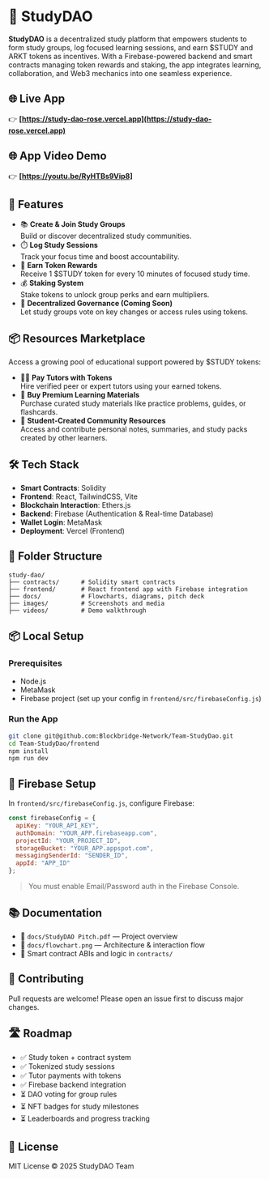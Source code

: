 # 📘 StudyDAO

**StudyDAO** is a decentralized study platform that empowers students to form study groups, log focused learning sessions, and earn $STUDY and ARKT tokens as incentives. With a Firebase-powered backend and smart contracts managing token rewards and staking, the app integrates learning, collaboration, and Web3 mechanics into one seamless experience.

## 🌐 Live App
👉 **[https://study-dao-rose.vercel.app](https://study-dao-rose.vercel.app)**

## 🌐 App Video Demo
👉 **[https://youtu.be/RyHTBs9Vip8]**

## 🚀 Features
- 📚 **Create & Join Study Groups**  
  Build or discover decentralized study communities.
- ⏱️ **Log Study Sessions**  
  Track your focus time and boost accountability.
- 🎁 **Earn Token Rewards**  
  Receive 1 $STUDY token for every 10 minutes of focused study time.
- 💰 **Staking System**  
  Stake tokens to unlock group perks and earn multipliers.
- 🔐 **Decentralized Governance (Coming Soon)**  
  Let study groups vote on key changes or access rules using tokens.

## 📦 Resources Marketplace
Access a growing pool of educational support powered by $STUDY tokens:
- 👨‍🏫 **Pay Tutors with Tokens**  
  Hire verified peer or expert tutors using your earned tokens.
- 📘 **Buy Premium Learning Materials**  
  Purchase curated study materials like practice problems, guides, or flashcards.
- 🤝 **Student-Created Community Resources**  
  Access and contribute personal notes, summaries, and study packs created by other learners.

## 🛠️ Tech Stack
- **Smart Contracts**: Solidity
- **Frontend**: React, TailwindCSS, Vite
- **Blockchain Interaction**: Ethers.js
- **Backend**: Firebase (Authentication & Real-time Database)
- **Wallet Login**: MetaMask
- **Deployment**: Vercel (Frontend)

## 📂 Folder Structure
```
study-dao/
├── contracts/      # Solidity smart contracts
├── frontend/       # React frontend app with Firebase integration
├── docs/           # Flowcharts, diagrams, pitch deck
├── images/         # Screenshots and media
├── videos/         # Demo walkthrough
```

## 📦 Local Setup
### Prerequisites
- Node.js
- MetaMask
- Firebase project (set up your config in `frontend/src/firebaseConfig.js`)

### Run the App
```bash
git clone git@github.com:Blockbridge-Network/Team-StudyDao.git
cd Team-StudyDao/frontend
npm install
npm run dev
```

## 🔐 Firebase Setup
In `frontend/src/firebaseConfig.js`, configure Firebase:
```js
const firebaseConfig = {
  apiKey: "YOUR_API_KEY",
  authDomain: "YOUR_APP.firebaseapp.com",
  projectId: "YOUR_PROJECT_ID",
  storageBucket: "YOUR_APP.appspot.com",
  messagingSenderId: "SENDER_ID",
  appId: "APP_ID"
};
```
> You must enable Email/Password auth in the Firebase Console.

## 📚 Documentation
* 📜 `docs/StudyDAO Pitch.pdf` — Project overview
* 🧠 `docs/flowchart.png` — Architecture & interaction flow
* 📄 Smart contract ABIs and logic in `contracts/`

## 🤝 Contributing
Pull requests are welcome! Please open an issue first to discuss major changes.

## 🛣️ Roadmap
* ✅ Study token + contract system
* ✅ Tokenized study sessions
* ✅ Tutor payments with tokens
* ✅ Firebase backend integration
* ⏳ DAO voting for group rules
* ⏳ NFT badges for study milestones
* ⏳ Leaderboards and progress tracking

## 📜 License
MIT License © 2025 StudyDAO Team
